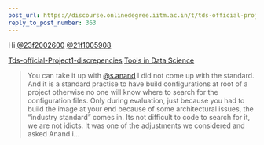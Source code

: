 ```yaml
---
post_url: https://discourse.onlinedegree.iitm.ac.in/t/tds-official-project1-discrepencies/171141/380
reply_to_post_number: 363
---
```

Hi [@23f2002600](/u/23f2002600) [@21f1005908](/u/21f1005908)


[Tds-official-Project1-discrepencies](https://discourse.onlinedegree.iitm.ac.in/t/tds-official-project1-discrepencies/171141/354) [Tools in Data Science](/c/courses/tds-kb/34)

> You can take it up with [@s.anand](/u/s.anand)
> I did not come up with the standard.
> And it is a standard practise to have build configurations at root of a project otherwise no one will know where to search for the configuration files.
> Only during evaluation, just because you had to build the image at your end because of some architectural issues, the “industry standard” comes in.
> Its not difficult to code to search for it, we are not idiots. It was one of the adjustments we considered and asked Anand i…